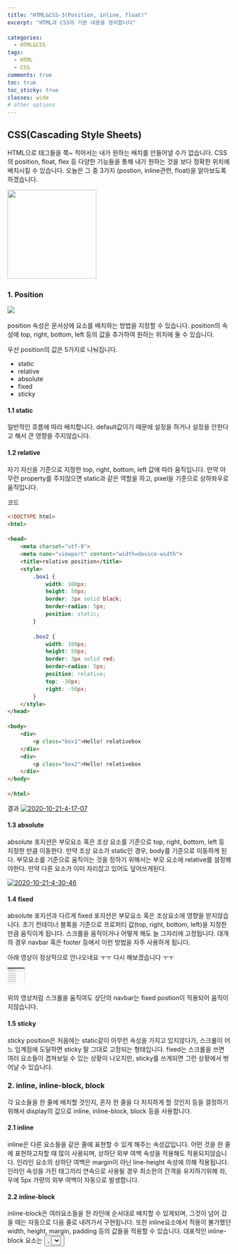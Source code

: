```yaml
---
title: "HTML&CSS-3(Position, inline, float)"
excerpt: "HTML과 CSS의 기본 내용을 정리합니다"

categories:
  - HTML&CSS
tags:
  - HTML
  - CSS
comments: true
toc: true
toc_sticky: true
classes: wide
# other options
---
```


## CSS(Cascading Style Sheets)

HTML으로 태그들을 쭉~ 적어서는 내가 원하는 배치를 만들어낼 수가 없습니다.
CSS의 position, float, flex 등 다양한 기능들을 통해 내가 원하는 것을 보다 정확한 위치에 배치시킬 수 있습니다.
오늘은 그 중 3가지 (postion, inline관련, float)을 알아보도록 하겠습니다.

<img src="https://encrypted-tbn0.gstatic.com/images?q=tbn%3AANd9GcTuaJrM4Yd50wC1Fj-JrvBcXQVo38v6vFEV-Q&usqp=CAU" width="200" height="200"/>

### 1. Position

<img src="https://media.vlpt.us/images/realryankim/post/a4aa7fe6-00ca-4cbf-89de-12be6eb374a3/blog-15-03-1.png">  

position 속성은 문서상에 요소를 배치하는 방법을 지정할 수 있습니다.
position의 속성에 top, right, bottom, left 등의 값을 추가하여 원하는 위치에 둘 수 있습니다.

우선 position의 값은 5가지로 나눠집니다.
- static
- relative
- absolute
- fixed
- sticky

#### 1.1 static  
일반적인 흐름에 따라 배치합니다. default값이기 때문에 설정을 하거나 설정을 안한다고 해서 큰 영향을 주지않습니다.

#### 1.2 relative  
자기 자신을 기준으로 지정한 top, right, bottom, left 값에 따라 움직입니다.
만약 아무런 property를 주지않으면 static과 같은 역할을 하고, pixel을 기준으로 상하좌우로 움직입니다.

코드
```html
<!DOCTYPE html>
<html>

<head>
	<meta charset="utf-8">
	<meta name="viewport" content="width=device-width">
	<title>relative position</title>
	<style>
		.box1 {
			width: 100px;
			height: 50px;
			border: 3px solid black;
			border-radius: 5px;
			position: static;
		}

		.box2 {
			width: 100px;
			height: 50px;
			border: 3px solid red;
			border-radius: 5px;
			position: relative;
			top: -30px;
			right: -50px;
		}
	</style>
</head>

<body>
    <div>
        <p class="box1">Hello! relativebox
    </div>
    <div>
        <p class="box2">Hello! relativebox
    </div>
</body>

</html>
```
결과
<a href="https://imgbb.com/"><img src="https://i.ibb.co/TtQTkkR/2020-10-21-4-17-07.png" alt="2020-10-21-4-17-07" border="0"></a>

#### 1.3 absolute
absolute 포지션은 부모요소 혹은 조상 요소를 기준으로 top, right, bottom, left 등 지정한 만큼 이동한다.
만약 조상 요소가 static인 경우, body를 기준으로 이동하게 된다.
부모요소를 기준으로 움직이는 것을 정하기 위해서는 부모 요소에 relative를 설정해야한다.
만약 다른 요소가 이미 자리잡고 있어도 덮어쓰게된다.

<a href="https://imgbb.com/"><img src="https://i.ibb.co/jVT42X6/2020-10-21-4-30-46.png" alt="2020-10-21-4-30-46" border="0"></a>

#### 1.4 fixed
absolute 포지션과 다르게 fixed 포지션은 부모요소 혹은 조상요소에 영향을 받지않습니다.
초기 컨테이너 블록을 기준으로 프로퍼티 값(top, right, bottom, left)을 지정한 만큼 움직이게 됩니다.
스크롤을 움직이거나 어떻게 해도 늘 그자리에 고정됩니다.
대개의 경우 navbar 혹은 footer 등에서 이런 방법을 자주 사용하게 됩니다.

아래 영상이 정상적으로 안나오네요 ㅜㅜ 다시 해보겠습니다 ㅜㅜ

<img src="./assets/video/fixedPosition.gif" width="40" height="40" />

위의 영상처럼 스크롤을 움직여도 상단의 navbar는 fixed postion이 적용되어 움직이지않습니다.

#### 1.5 sticky 
sticky position은 처음에는 static같이 아무런 속성을 가지고 있지않다가,
스크롤이 어느 임계점에 도달하면 sticky 말 그대로 고정되는 형태입니다.
fixed는 스크롤을 쓰면 여러 요소들이 겹쳐보일 수 있는 상황이 나오지만,
sticky를 쓰게되면 그런 상황에서 벗어날 수 있습니다.

### 2. inline, inline-block, block

각 요소들을 한 줄에 배치할 것인지, 혼자 한 줄을 다 차지하게 할 것인지 등을 결정하기위해서
display의 값으로 inline, inline-block, block 등을 사용합니다.

#### 2.1 inline
inline은 다른 요소들을 같은 줄에 표현할 수 있게 해주는 속성값입니다.
어떤 것을 한 줄에 표현하고자할 때 많이 사용되며, 상하단 외부 여백 속성을 적용해도 적용되지않습니다.
인라인 요소의 상하단 여백은 margin이 아닌 line-height 속성에 의해 적용됩니다.
인라인 속성을 가진 태그끼리 연속으로 사용될 경우 최소한의 간격을 유지하기위해 좌, 우에 5px 가량의 외부 여백이 자동으로 발생합니다.

#### 2.2 inline-block
inline-block은 여러요소들을 한 라인에 순서대로 배치할 수 있게되며, 그것이 넘어 갔을 때는 자동으로 다음 줄로 내려가서 구현됩니다.
또한 inline요소에서 적용이 불가했던 width, height, margin, padding 등의 값들을 적용할 수 있습니다.
대표적인 inline-block 요소는 <button>, <select> 등을 들 수 있습니다.

#### 2.3 block
block은 그 자체로 한 줄을 전체 차지하게 됩니다. 대표적인 블록요소는 <p>값이 있습니다.
기본적으로 너비 100%의 속성을 가지고 있으며, margin, width, height의 속성을 모두 다 적용할 수 있습니다.
해당 태그가 블록요소인지 아닌지 파악하기위한 가장 쉬운 방법은 css로 background-color를 입혀보는 것입니다.

<a href="https://ibb.co/X5hmq22"><img src="https://i.ibb.co/PW7Bdmm/2020-10-21-5-40-58.png" alt="2020-10-21-5-40-58" border="0"></a>

### 3. float
float은 말그대로 떠다닌다는 의미입니다. 이미지를 어떻게 텍스트와 함께 배치할 수 있는지를 설정할 수 있게됩니다.
가장 많이 사용하는 것은 left, right 등으로 한 쪽 끝으로 보낼 때 많이 사용하게 됩니다.
예전에는 많이 사용했지만 flex가 나온 이후로 예전보다 사용빈도는 많이 줄어들고있습니다.

<img src= "https://miro.medium.com/max/540/1*gL79pBRvVlMjX0Ovevz96w.png" />
